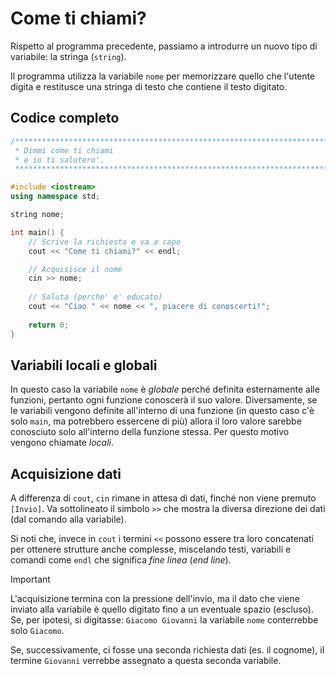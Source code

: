 # Come ti chiami?

Rispetto al programma precedente, passiamo a introdurre un nuovo tipo di variabile: la stringa (```string```).

Il programma utilizza la variabile ```nome``` per memorizzare quello che l'utente digita e restitusce una stringa di
testo che contiene il testo digitato.

## Codice completo

```cpp
/******************************************************************************
 * Dimmi come ti chiami
 * e io ti salutero'.
 ******************************************************************************/

#include <iostream>
using namespace std;

string nome;

int main() {
    // Scrive la richiesta e va a capo
    cout << "Come ti chiami?" << endl;

    // Acquisisce il nome
    cin >> nome;
    
    // Saluta (perche' e' educato)
    cout << "Ciao " << nome << ", piacere di conoscerti!";
    
    return 0;
}
```

## Variabili locali e globali

In questo caso la variabile ```nome``` è *globale* perché definita esternamente alle funzioni, pertanto ogni funzione
conoscerà il suo valore. Diversamente, se le variabili vengono definite all'interno di una funzione (in questo caso c'è
solo ```main```, ma potrebbero essercene di più) allora il loro valore sarebbe conosciuto solo all'interno della funzione
stessa. Per questo motivo vengono chiamate *locali*.

## Acquisizione dati

A differenza di ```cout```, ```cin``` rimane in attesa di dati, finché non viene premuto ```[Invio]```. Va sottolineato
il simbolo ```>>``` che mostra la diversa direzione dei dati (dal comando alla variabile).

Si noti che, invece in ```cout``` i termini ```<<``` possono essere tra loro concatenati per ottenere strutture anche
complesse, miscelando testi, variabili e comandi come ```endl``` che significa *fine linea* (*end line*).

> [!IMPORTANT]
> L'acquisizione termina con la pressione dell'invio, ma il dato che viene inviato alla variabile è quello digitato fino a
> un eventuale spazio (escluso). Se, per ipotesi, si digitasse: ```Giacomo Giovanni``` la variabile ```nome``` conterrebbe
> solo ```Giacomo```.
>
> Se, successivamente, ci fosse una seconda richiesta dati (es. il cognome), il termine ```Giovanni``` verrebbe assegnato
> a questa seconda variabile.

